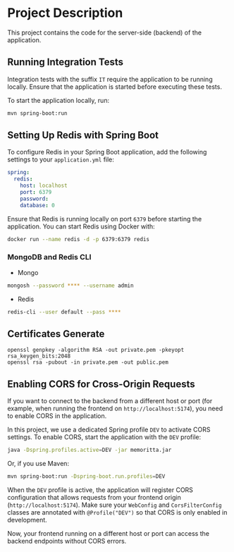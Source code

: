 # Project Description

This project contains the code for the server-side (backend) of the application.

## Running Integration Tests

Integration tests with the suffix `IT` require the application to be running locally. Ensure that the application is
started before executing these tests.

To start the application locally, run:

```bash
mvn spring-boot:run
```

## Setting Up Redis with Spring Boot

To configure Redis in your Spring Boot application, add the following settings to your `application.yml` file:

```yaml
spring:
  redis:
    host: localhost
    port: 6379
    password:
    database: 0
```

Ensure that Redis is running locally on port `6379` before starting the application. You can start Redis using Docker
with:

```bash
docker run --name redis -d -p 6379:6379 redis
```

### MongoDB and Redis CLI

* Mongo

```bash
mongosh --password **** --username admin
```

* Redis

```bash
redis-cli --user default --pass ****
```

## Certificates Generate

```aiignore
openssl genpkey -algorithm RSA -out private.pem -pkeyopt rsa_keygen_bits:2048
openssl rsa -pubout -in private.pem -out public.pem
```

## Enabling CORS for Cross-Origin Requests

If you want to connect to the backend from a different host or port (for example, when running the frontend on
`http://localhost:5174`), you need to enable CORS in the application.

In this project, we use a dedicated Spring profile `DEV` to activate CORS settings. To enable CORS, start the
application with the `DEV` profile:

```bash
java -Dspring.profiles.active=DEV -jar memoritta.jar
```

Or, if you use Maven:

```bash
mvn spring-boot:run -Dspring-boot.run.profiles=DEV
```

When the `DEV` profile is active, the application will register CORS configuration that allows requests from your
frontend origin (`http://localhost:5174`). Make sure your `WebConfig` and `CorsFilterConfig` classes are annotated with
`@Profile("DEV")` so that CORS is only enabled in development.

Now, your frontend running on a different host or port can access the backend endpoints without CORS errors.
